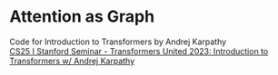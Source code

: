 # Attention as Graph
Code for Introduction to Transformers by Andrej Karpathy  
[CS25 I Stanford Seminar - Transformers United 2023: Introduction to Transformers w/ Andrej Karpathy](https://www.youtube.com/watch?v=XfpMkf4rD6E&t=1627s)
